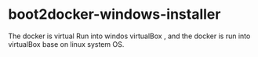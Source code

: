 # boot2docker-windows-installer
The docker is  virtual Run into windos virtualBox , and the docker is run into virtualBox base on linux system OS.
